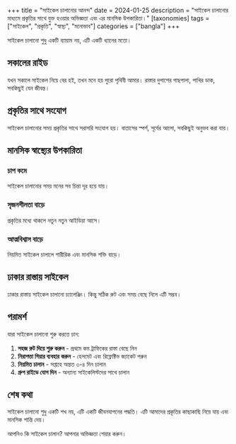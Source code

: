 +++
title = "সাইকেল চালানোর আনন্দ"
date = 2024-01-25
description = "সাইকেল চালানোর মাধ্যমে প্রকৃতির সাথে যুক্ত হওয়ার অভিজ্ঞতা এবং এর মানসিক উপকারিতা।"
[taxonomies]
tags = ["সাইকেল", "প্রকৃতি", "স্বাস্থ্য", "মনোভাব"]
categories = ["bangla"]
+++

সাইকেল চালানো শুধু একটি ব্যায়াম নয়, এটি একটি ধ্যানের মতো।

## সকালের রাইড

যখন সকালে সাইকেল নিয়ে বের হই, তখন মনে হয় পুরো পৃথিবী আমার। রাস্তার দুপাশের গাছপালা, পাখির ডাক, সবকিছুই যেন জীবন্ত।

## প্রকৃতির সাথে সংযোগ

সাইকেল চালানোর সময় প্রকৃতির সাথে সরাসরি সংযোগ হয়। বাতাসের স্পর্শ, সূর্যের আলো, সবকিছুই অনুভব করা যায়।

## মানসিক স্বাস্থ্যের উপকারিতা

### চাপ কমে
সাইকেল চালানোর সময় মনের সব চিন্তা দূর হয়ে যায়।

### সৃজনশীলতা বাড়ে
প্রকৃতির মধ্যে থাকলে নতুন নতুন আইডিয়া আসে।

### আত্মবিশ্বাস বাড়ে
নিয়মিত সাইকেল চালালে শারীরিক এবং মানসিক শক্তি বাড়ে।

## ঢাকার রাস্তায় সাইকেল

ঢাকার রাস্তায় সাইকেল চালানো চ্যালেঞ্জিং। কিন্তু সঠিক রুট এবং সময় বেছে নিলে এটি সম্ভব।

## পরামর্শ

যারা সাইকেল চালানো শুরু করতে চান:

1. **সহজ রুট দিয়ে শুরু করুন** - প্রথমে কম ট্রাফিকের রাস্তা বেছে নিন
2. **নিরাপত্তা গিয়ার ব্যবহার করুন** - হেলমেট এবং রিফ্লেক্টিভ জ্যাকেট পরুন
3. **নিয়মিত চালান** - সপ্তাহে অন্তত ৩-৪ দিন চালান
4. **গ্রুপ রাইডে যোগ দিন** - অন্যান্য সাইকেলিস্টদের সাথে চালান

## শেষ কথা

সাইকেল চালানো শুধু একটি শখ নয়, এটি একটি জীবনযাপনের পদ্ধতি। এটি আমাদের প্রকৃতির কাছাকাছি নিয়ে যায় এবং মানসিক শান্তি দেয়।

আপনিও কি সাইকেল চালান? আপনার অভিজ্ঞতা শেয়ার করুন।
